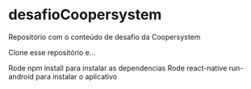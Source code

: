 # desafioCoopersystem
Repositório com o conteúdo de desafio da Coopersystem


Clone esse repositório e...

Rode npm install para instalar as dependencias
Rode react-native run-android para instalar o aplicativo
